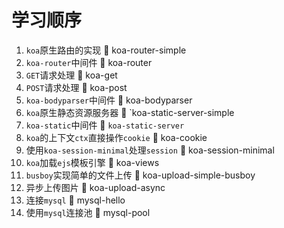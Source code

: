 # 学习顺序

1. `koa`原生路由的实现 :file_folder: koa-router-simple
1. `koa-router`中间件 :file_folder: koa-router
1. `GET`请求处理 :file_folder: koa-get
1. `POST`请求处理 :file_folder: koa-post
1. `koa-bodyparser`中间件 :file_folder: koa-bodyparser
1. `koa`原生静态资源服务器 :file_folder: `koa-static-server-simple
1. `koa-static`中间件 :file_folder: `koa-static-server`
1. `koa`的上下文`ctx`直接操作`cookie` :file_folder: koa-cookie
1. 使用`koa-session-minimal`处理`session` :file_folder: koa-session-minimal
1. `koa`加载`ejs`模板引擎 :file_folder: koa-views
1. `busboy`实现简单的文件上传 :file_folder: koa-upload-simple-busboy
1. 异步上传图片 :file_folder: koa-upload-async
1. 连接`mysql` :file_folder: mysql-hello
1. 使用`mysql`连接池 :file_folder: mysql-pool